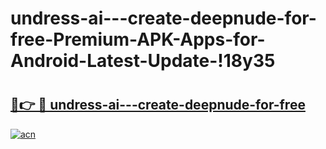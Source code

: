 # undress-ai---create-deepnude-for-free-Premium-APK-Apps-for-Android-Latest-Update-!18y35

# <h2><a href="https://eibrsy.esa.edu.pl?title=undress-ai---create-deepnude-for-free&ref=18y35">🔗👉 🔴 undress-ai---create-deepnude-for-free</a></h2>

[![acn](https://github.com/user-attachments/assets/0f9c940e-d8b0-45ae-aac7-cd30a18b3e1c)](https://eibrsy.esa.edu.pl?title=undress-ai---create-deepnude-for-free&ref=18y35)

